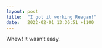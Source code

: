 ```yaml
---
layout: post
title:  "I got it working Reagan!"
date:   2022-02-01 13:36:51 +1100
---
```


Whew! It wasn't easy.
